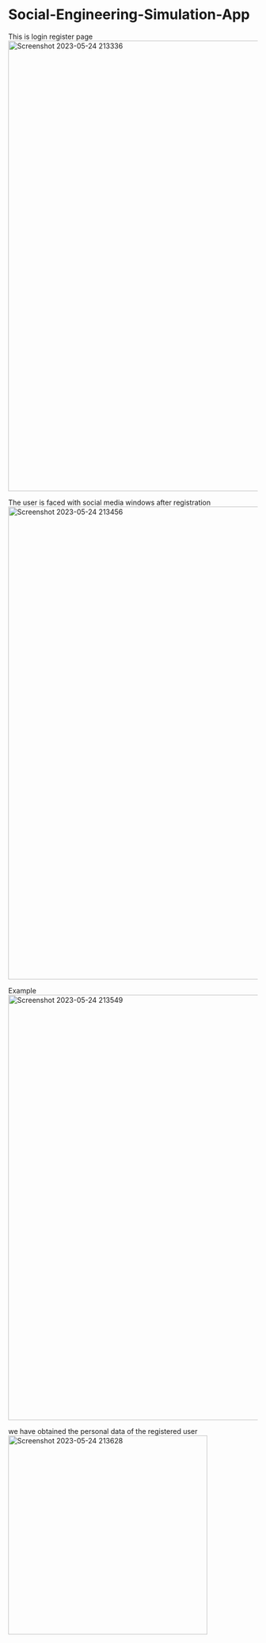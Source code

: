 # Social-Engineering-Simulation-App
This is login register page
<img width="910" alt="Screenshot 2023-05-24 213336" src="https://github.com/ElnurAliyev07/Social-Engineering-Simulation-App/assets/115114253/80e93c7e-0eae-4c8c-b790-fd800351cc19">

The user is faced with social media windows after registration
<img width="955" alt="Screenshot 2023-05-24 213456" src="https://github.com/ElnurAliyev07/Social-Engineering-Simulation-App/assets/115114253/ff4e3bb0-c570-4ee0-a126-efa54a1952dc">

Example
<img width="859" alt="Screenshot 2023-05-24 213549" src="https://github.com/ElnurAliyev07/Social-Engineering-Simulation-App/assets/115114253/6271a282-aa13-4d65-8aac-0e47b935ffda">

we have obtained the personal data of the registered user
<img width="402" alt="Screenshot 2023-05-24 213628" src="https://github.com/ElnurAliyev07/Social-Engineering-Simulation-App/assets/115114253/8d4d0cb5-44fb-4e6a-a916-540a52f075e4">

